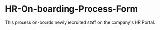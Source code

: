 # HR-On-boarding-Process-Form
This process on-boards newly recruited staff on the company's HR Portal.
